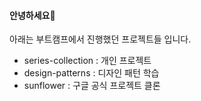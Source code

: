 
#### 안녕하세요👐<br>
아래는 부트캠프에서 진행했던 프로젝트들 입니다. <br>
- series-collection : 개인 프로젝트 <br>
- design-patterns : 디자인 패턴 학습 <br>
- sunflower : 구글 공식 프로젝트 클론 <br>  


<!--
**honggi123/honggi123** is a ✨ _special_ ✨ repository because its `README.md` (this file) appears on your GitHub profile.

Here are some ideas to get you started:

- 🔭 I’m currently working on ...
- 🌱 I’m currently learning ...
- 👯 I’m looking to collaborate on ...
- 🤔 I’m looking for help with ...
- 💬 Ask me about ...
- 📫 How to reach me: ...
- 😄 Pronouns: ...
- ⚡ Fun fact: ...
-->
